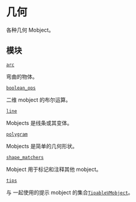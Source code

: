 # 几何

各种几何 Mobject。

## 模块

[`arc`](manim.mobject.geometry.arc.html#module-manim.mobject.geometry.arc "manim.mobject.geometry.arc")

弯曲的物体。

[`boolean_ops`](manim.mobject.geometry.boolean_ops.html#module-manim.mobject.geometry.boolean_ops "manim.mobject.geometry.boolean_ops")

二维 mobject 的布尔运算。

[`line`](manim.mobject.geometry.line.html#module-manim.mobject.geometry.line "manim.mobject.geometry.line")

Mobjects 是线条或其变体。

[`polygram`](manim.mobject.geometry.polygram.html#module-manim.mobject.geometry.polygram "manim.mobject.geometry.polygram")

Mobjects 是简单的几何形状。

[`shape_matchers`](manim.mobject.geometry.shape_matchers.html#module-manim.mobject.geometry.shape_matchers "manim.mobject.geometry.shape_matchers")

Mobject 用于标记和注释其他 mobject。

[`tips`](manim.mobject.geometry.tips.html#module-manim.mobject.geometry.tips "manim.mobject.geometry.tips")

与 一起使用的提示 mobject 的集合[`TipableVMobject`](manim.mobject.geometry.arc.TipableVMobject.html#manim.mobject.geometry.arc.TipableVMobject "manim.mobject.geometry.arc.TipableVMobject")。
